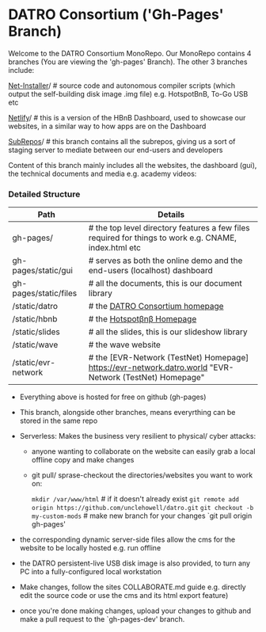 # DATRO Consortium ('Gh-Pages' Branch) 

Welcome to the DATRO Consortium MonoRepo.
Our MonoRepo contains 4 branches (You are viewing the 'gh-pages' Branch). The other 3 branches include: 

[Net-Installer](https://github.com/unclehowell/datro/tree/net-installer "DATRO Net-Installer Branch")/ # source code and autonomous compiler scripts (which output the self-building disk image .img file) e.g. HotspotBnB, To-Go USB etc

[Netlify](https://github.com/unclehowell/datro/tree/netlify "DATRO Netlify Branch")/ # this is a version of the HBnB Dashboard, used to showcase our websites, in a similar way to how apps are on the Dashboard

[SubRepos](https://github.com/unclehowell/datro/tree/subrepos "DATRO SubRepos Branch")/ # this branch contains all the subrepos, giving us a sort of staging server to mediate between our end-users and developers

Content of this branch mainly includes all the websites, the dashboard (gui), the technical documents and media e.g. academy videos:
    
### Detailed Structure

| Path                         | Details                                                                                               |
|------------------------------|-------------------------------------------------------------------------------------------------------|
|gh-pages/                     |# the top level directory features a few files required for things to work e.g. CNAME, index.html etc  |
|gh-pages/static/gui           |# serves as both the online demo and the end-users (localhost) dashboard                               |
|gh-pages/static/files	       |# all the documents, this is our document library                                                      |
|       /static/datro          |# the [DATRO Consortium homepage](https://datro.world "DATRO Homepage")                                |
|       /static/hbnb           |# the [Hotspotβnβ Homepage](https://hbnb.datro.world "Hotspotβnβ Homepage")                            |
|       /static/slides         |# all the slides, this is our slideshow library                                                        |
|       /static/wave           |# the wave website                                                                                     |
|       /static/evr-network    |# the [EVR-Network (TestNet) Homepage] https://evr-network.datro.world "EVR-Network (TestNet) Homepage"|


  - Everything above is hosted for free on github (gh-pages)
  - This branch, alongside other branches, means everyrthing can be stored in the same repo
  - Serverless: Makes the business very resilient to physical/ cyber attacks:
     - anyone wanting to collaborate on the website can easily grab a local offline copy and make changes
     - git pull/ sprase-checkout the directories/websites you want to work on:

         `mkdir /var/www/html` # if it doesn't already exist
         `git remote add origin https://github.com/unclehowell/datro.git`
         `git checkout -b my-custom-mods` # make new branch for your changes
         `git pull origin gh-pages'

  - the corresponding dynamic server-side files allow the cms for the website to be locally hosted e.g. run offline
  - the DATRO persistent-live USB disk image is also provided, to turn any PC into a fully-configured local workstation
  - Make changes, follow the sites COLLABORATE.md guide e.g. directly edit the source code or use the cms and its html export feature)
  - once you're done making changes, upload your changes to github and make a pull request to the `gh-pages-dev' branch.


